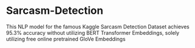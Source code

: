# Sarcasm-Detection
This NLP model for the famous Kaggle Sarcasm Detection Dataset achieves 95.3% accuracy without utilizing BERT Transformer Embeddings, solely utilizing free online pretrained GloVe Embeddings
